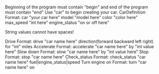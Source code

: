 Beginning of the program must contain "begin" and end of the program must contain "end"
Use "car" to begin creating your car.
CarDefinition Format: car "your car here" model "model here" color "color here" max_speed "int here" engine_status "on or off here"

String values cannot have spaces!

Drive Format: drive "car name here" direction(forward backward left right) for "int" miles
Accelerate Format: accelerate "car name here" by "int value here"
Slow down Format: slow "car name here" by "int value here"
Stop Format: stop "car name here"
Check_status Format: check_status "car name here" fuel|engine_status|speed
Turn engine on Format: turn "car name here" on
